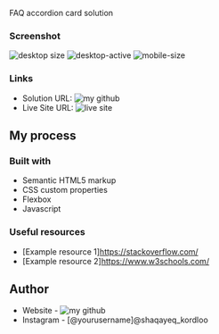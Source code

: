 FAQ accordion card solution


### Screenshot
![desktop size](https://user-images.githubusercontent.com/100580688/186209498-9f1cdb94-4d72-437c-b01d-292ed148990f.PNG)
![desktop-active](https://user-images.githubusercontent.com/100580688/186209717-3bf6f912-efd3-48dd-a288-a9da83e7b73a.PNG)
![mobile-size](https://user-images.githubusercontent.com/100580688/186209754-9a358c87-cddf-424d-9fba-067eed9211d5.PNG)


### Links

- Solution URL: ![my github](https://github.com/Shaqayeq-Kordloo/accordion-card)
- Live Site URL: ![live site](https://shaqayeq-kordloo.github.io/accordion-card/)

## My process

### Built with

- Semantic HTML5 markup
- CSS custom properties
- Flexbox
- Javascript


### Useful resources

- [Example resource 1]https://stackoverflow.com/
- [Example resource 2]https://www.w3schools.com/

## Author

- Website - ![my github](https://github.com/Shaqayeq-Kordloo/accordion-card)
- Instagram - [@yourusername]@shaqayeq_kordloo


